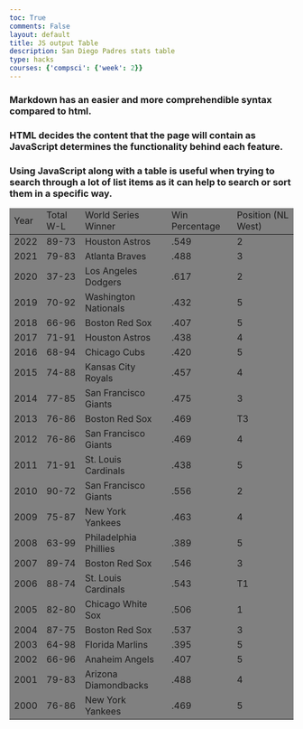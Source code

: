 ```yaml
---
toc: True
comments: False
layout: default
title: JS output Table
description: San Diego Padres stats table
type: hacks
courses: {'compsci': {'week': 2}}
---
```


<html>
<head>
    <!-- load jQuery and DataTables output style and scripts -->
    <link rel="stylesheet" type="text/css" href="https://cdn.datatables.net/1.13.4/css/jquery.dataTables.min.css">
    <script type="text/javascript" language="javascript" src="https://code.jquery.com/jquery-3.6.0.min.js"></script>
    <script>var define = null;</script>
    <script type="text/javascript" language="javascript" src="https://cdn.datatables.net/1.13.4/js/jquery.dataTables.min.js"></script>  
    <style>
        td{
            background-color:gray;
        }
    </style>  
</head>
<body>
    <h3>Markdown has an easier and more comprehendible syntax compared to html.</h3>
    <h3>HTML decides the content that the page will contain as JavaScript determines the functionality behind each feature.</h3>
    <h3>Using JavaScript along with a table is useful when trying to search through a lot of list items as it can help to search or sort them in a specific way.</h3>
    <table id="demo" class="table cell-border">
        <thead>
            <tr>
                <td>Year</td>
                <td>Total W-L</td>
                <td>World Series Winner</td>
                <td>Win Percentage</td>
                <td>Position (NL West)</td>
            </tr>
        </thead>
        <tbody>
            <tr>
                <td>2022</td>
                <td>89-73</td>
                <td>Houston Astros</td>
                <td>.549</td>
                <td>2</td>
            </tr>
            <tr>
                <td>2021</td>
                <td>79-83</td>
                <td>Atlanta Braves</td>
                <td>.488</td>
                <td>3</td>
            </tr>
            <tr>
                <td>2020</td>
                <td>37-23</td>
                <td>Los Angeles Dodgers</td>
                <td>.617</td>
                <td>2</td>
            </tr>
            <tr>
                <td>2019</td>
                <td>70-92</td>
                <td>Washington Nationals</td>
                <td>.432</td>
                <td>5</td>
            </tr>
            <tr>
                <td>2018</td>
                <td>66-96</td>
                <td>Boston Red Sox</td>
                <td>.407</td>
                <td>5</td>
            </tr>
            <tr>
                <td>2017</td>
                <td>71-91</td>
                <td>Houston Astros</td>
                <td>.438</td>
                <td>4</td>
            </tr>
            <tr>
                <td>2016</td>
                <td>68-94</td>
                <td>Chicago Cubs</td>
                <td>.420</td>
                <td>5</td>
            </tr>
            <tr>
                <td>2015</td>
                <td>74-88</td>
                <td>Kansas City Royals</td>
                <td>.457</td>
                <td>4</td>
            </tr>
            <tr>
                <td>2014</td>
                <td>77-85</td>
                <td>San Francisco Giants</td>
                <td>.475</td>
                <td>3</td>
            </tr>
            <tr>
                <td>2013</td>
                <td>76-86</td>
                <td>Boston Red Sox</td>
                <td>.469</td>
                <td>T3</td>
            </tr>
            <tr>
                <td>2012</td>
                <td>76-86</td>
                <td>San Francisco Giants</td>
                <td>.469</td>
                <td>4</td>
            </tr>
            <tr>
                <td>2011</td>
                <td>71-91</td>
                <td>St. Louis Cardinals</td>
                <td>.438</td>
                <td>5</td>
            </tr>
            <tr>
                <td>2010</td>
                <td>90-72</td>
                <td>San Francisco Giants</td>
                <td>.556</td>
                <td>2</td>
            </tr>
            <tr>
                <td>2009</td>
                <td>75-87</td>
                <td>New York Yankees</td>
                <td>.463</td>
                <td>4</td>
            </tr>
            <tr>
                <td>2008</td>
                <td>63-99</td>
                <td>Philadelphia Phillies</td>
                <td>.389</td>
                <td>5</td>
            </tr>
            <tr>
                <td>2007</td>
                <td>89-74</td>
                <td>Boston Red Sox</td>
                <td>.546</td>
                <td>3</td>
            </tr>
            <tr>
                <td>2006</td>
                <td>88-74</td>
                <td>St. Louis Cardinals</td>
                <td>.543</td>
                <td>T1</td>
            </tr>
            <tr>
                <td>2005</td>
                <td>82-80</td>
                <td>Chicago White Sox</td>
                <td>.506</td>
                <td>1</td>
            </tr>
            <tr>
                <td>2004</td>
                <td>87-75</td>
                <td>Boston Red Sox</td>
                <td>.537</td>
                <td>3</td>
            </tr>
            <tr>
                <td>2003</td>
                <td>64-98</td>
                <td>Florida Marlins</td>
                <td>.395</td>
                <td>5</td>
            </tr>
            <tr>
                <td>2002</td>
                <td>66-96</td>
                <td>Anaheim Angels</td>
                <td>.407</td>
                <td>5</td>
            </tr>
            <tr>
                <td>2001</td>
                <td>79-83</td>
                <td>Arizona Diamondbacks</td>
                <td>.488</td>
                <td>4</td>
            </tr>
            <tr>
                <td>2000</td>
                <td>76-86</td>
                <td>New York Yankees</td>
                <td>.469</td>
                <td>5</td>
            </tr>
        </tbody>
    </table>
</body>
<script>
    $("#demo").DataTable();
</script>
</html>